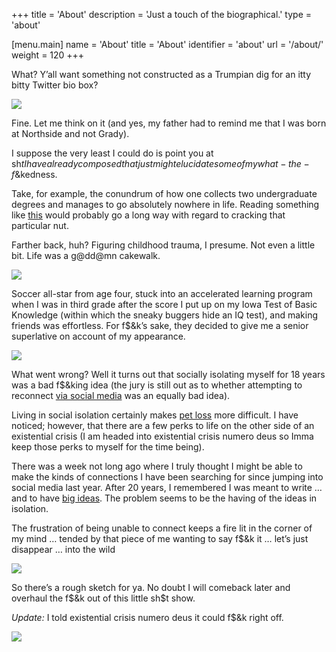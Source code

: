 +++
title = 'About'
description = 'Just a touch of the biographical.'
type = 'about'

[menu.main]
name = 'About'
title = 'About'
identifier = 'about'
url = '/about/'
weight = 120
+++

What? Y’all want something not constructed as a Trumpian dig for an itty bitty Twitter bio box?

![](https://moondeer.blog/uploads/2021/f5130a1cf3.jpg)

Fine. Let me think on it (and yes, my father had to remind me that I was born at Northside and not Grady).

I suppose the very least I could do is point you at sh$t I have already composed that just might elucidate some of my what-the-f$&kedness.

Take, for example, the conundrum of how one collects two undergraduate degrees and manages to go absolutely nowhere in life. Reading something like [this](https://moondeer.blog/2021/02/21/on-fking-up.html) would probably go a long way with regard to cracking that particular nut.

Farther back, huh? Figuring childhood trauma, I presume. Not even a little bit. Life was a g@dd@mn cakewalk. 

![](https://moondeer.blog/uploads/2021/649b8f887e.jpg)

Soccer all-star from age four, stuck into an accelerated learning program when I was in third grade after the score I put up on my Iowa Test of Basic Knowledge (within which the sneaky buggers hide an IQ test), and making friends was effortless. For f$&k’s sake, they decided to give me a senior superlative on account of my appearance.

![](https://moondeer.blog/uploads/2021/e26af155c2.jpg)

What went wrong? Well it turns out that socially isolating myself for 18 years was a bad f$&king idea (the jury is still out as to whether attempting to reconnect [via social media](https://moondeer.blog/2021/02/27/so-long-twitter.html) was an equally bad idea).

Living in social isolation certainly makes [pet loss](https://moondeer.blog/2021/03/02/on-pet-loss.html) more difficult. I have noticed; however, that there are a few perks to life on the other side of an existential crisis (I am headed into existential crisis numero deus so Imma keep those perks to myself for the time being).

There was a week not long ago where I truly thought I might be able to make the kinds of connections I have been searching for since jumping into social media last year. After 20 years, I remembered I was meant to write … and to have [big ideas](https://moondeer.blog/2021/02/24/on-dragons.html). The problem seems to be the having of the ideas in isolation. 

The frustration of being unable to connect keeps a fire lit in the corner of my mind … tended by that piece of me wanting to say f$&k it … let’s just disappear … into the wild

![](https://moondeer.blog/uploads/2021/93f6402abd.jpg)

So there’s a rough sketch for ya. No doubt I will comeback later and overhaul the f$&k out of this little sh$t show.

*Update:* I told existential crisis numero deus it could f$&k right off.

![](https://moondeer.blog/uploads/2021/5402e1b7d0.jpg)